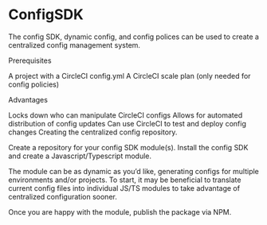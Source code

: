 # ConfigSDK
The config SDK, dynamic config, and config polices can be used to create a centralized config management system.

Prerequisites

A project with a CircleCI config.yml
A CircleCI scale plan (only needed for config policies)

Advantages

Locks down who can manipulate CircleCI configs
Allows for automated distribution of config updates
Can use CircleCI to test and deploy config changes
Creating the centralized config repository.

Create a repository for your config SDK module(s). Install the config SDK and create a Javascript/Typescript module.

The module can be as dynamic as you’d like, generating configs for multiple environments and/or projects. To start, it may be beneficial to translate current config files into individual JS/TS modules to take advantage of centralized configuration sooner.

Once you are happy with the module, publish the package via NPM.